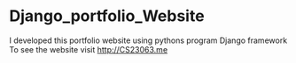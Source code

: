 # Django_portfolio_Website
I developed this portfolio website using pythons program Django framework To see the website visit http://CS23063.me
